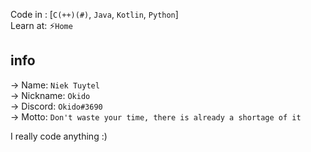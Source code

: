 Code in : [`C(++)(#)`, `Java`, `Kotlin`, `Python`]  
Learn at: ⚡`Home`
  
## info
-> Name: `Niek Tuytel`  
-> Nickname: `Okido`  
-> Discord: `Okido#3690`  
-> Motto: `Don't waste your time, there is already a shortage of it`  

I really code anything :)
